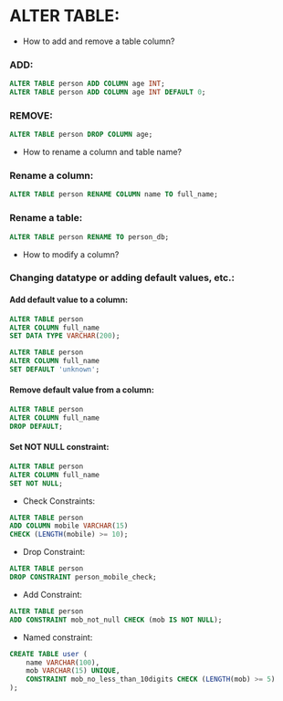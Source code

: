 # ALTER TABLE:

- How to add and remove a table column?

### ADD:
```sql
ALTER TABLE person ADD COLUMN age INT;
ALTER TABLE person ADD COLUMN age INT DEFAULT 0;
```

### REMOVE:
```sql
ALTER TABLE person DROP COLUMN age;
```

- How to rename a column and table name?

### Rename a column:
```sql
ALTER TABLE person RENAME COLUMN name TO full_name;
```

### Rename a table:
```sql
ALTER TABLE person RENAME TO person_db;
```

- How to modify a column?

### Changing datatype or adding default values, etc.:

#### Add default value to a column:
```sql
ALTER TABLE person
ALTER COLUMN full_name
SET DATA TYPE VARCHAR(200);

ALTER TABLE person
ALTER COLUMN full_name
SET DEFAULT 'unknown';
```

#### Remove default value from a column:
```sql
ALTER TABLE person
ALTER COLUMN full_name
DROP DEFAULT;
```

#### Set NOT NULL constraint:
```sql
ALTER TABLE person
ALTER COLUMN full_name
SET NOT NULL;
```

- Check Constraints:
```sql
ALTER TABLE person
ADD COLUMN mobile VARCHAR(15)
CHECK (LENGTH(mobile) >= 10);
```

- Drop Constraint:
```sql
ALTER TABLE person
DROP CONSTRAINT person_mobile_check;
```

- Add Constraint:
```sql
ALTER TABLE person
ADD CONSTRAINT mob_not_null CHECK (mob IS NOT NULL);
```

- Named constraint:
```sql
CREATE TABLE user (
    name VARCHAR(100),
    mob VARCHAR(15) UNIQUE,
    CONSTRAINT mob_no_less_than_10digits CHECK (LENGTH(mob) >= 5)
);
```